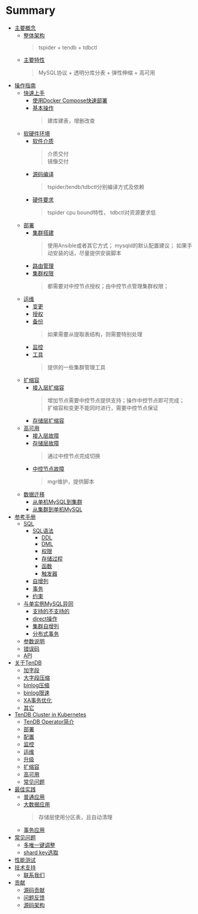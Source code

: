 # Summary

* [主要概念](README.md)
  * [整体架构](architecture.md)
    > tspider + tendb + tdbctl
  * [主要特性](key-features.md)
    > MySQL协议 + 透明分库分表 + 弹性伸缩 + 高可用
* [操作指南]()
  * [快速上手]()
    * [使用Docker Compose快速部署]()
    * [基本操作]()
      > 建库建表，增删改查
  * [软硬件环境]()
    * [软件介质]()
      > 介质交付  
      > 镜像交付
    * [源码编译]()
      > tspider/tendb/tdbctl分别编译方式及依赖
    * [硬件要求]()
      > tspider cpu bound特性， tdbctl对资源要求低
  * [部署]()
    * [集群搭建]()
      > 使用Ansible或者其它方式； mysqld的默认配置建议； 如果手动安装的话，尽量提供安装脚本
    * [路由管理]()
    * [集群权限]()
      > 都需要对中控节点授权；由中控节点管理集群权限；
  * [运维]()
    * [变更]()
    * [授权]()
    * [备份]()
      > 如果需要从提取表结构，则需要特别处理
    * [监控]()
    * [工具]()
      > 提供的一些集群管理工具
  * [扩缩容]()
    * [接入层扩缩容]()
      > 增加节点需要中控节点提供支持；操作中控节点即可完成；   
      > 扩缩容和变更不能同时进行，需要中控节点保证
    * [存储层扩缩容]()
  * [高可用]()
    * [接入层故障]()
    * [存储层故障]()
      > 通过中控节点完成切换
    * [中控节点故障]()
      > mgr维护，提供脚本
  * [数据迁移]()
    * [从单机MySQL到集群]()
    * [从集群到单机MySQL]()
* [参考手册]()
  * [SQL]()
    * [SQL语法]()
      * [DDL]()
      * [DML]()
      * [权限]()
      * [存储过程]()
      * [函数]()
      * [触发器]()  
    * [自增列]()
    * [事务]()
    * [约束]()
  * [与单实例MySQL异同]()
    * [支持的不支持的]()
    * [direct操作]()    
    * [集群自增列]()
    * [分布式事务]()
  * [参数说明](re-book/parameter.md)
  * [错误码](re-book/errorno.md)
  * [API]()
* [关于TenDB]()
  * [加字段]()
  * [大字段压缩]()
  * [binlog压缩]()
  * [binlog限速]()
  * [XA事务优化]()
  * [其它]()
* [TenDB Cluster in Kubernetes]()
  * [TenDB Operator简介]()
  * [部署]()
  * [配置]()
  * [监控]()
  * [运维]()
  * [升级]()
  * [扩缩容]()
  * [高可用]()
  * [常见问题]()
* [最佳实践]()
  * [普通应用]()
  * [大数据应用]()
    > 存储层使用分区表，且自动清理
  * [事务应用]()
* [常见问题]()
    * [多唯一键调整]()
    * [shard key选取]()
* [性能测试]()
* [技术支持]()
  * [联系我们]()
* [贡献]()
  * [源码贡献]()
  * [问题反馈]()
  * [源码架构]()


